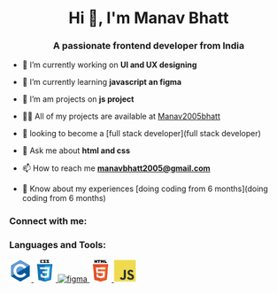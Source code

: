<h1 align="center">Hi 👋, I'm Manav Bhatt</h1>
<h3 align="center">A passionate frontend developer from India</h3>

- 🔭 I’m currently working on **UI and UX designing**

- 🌱 I’m currently learning **javascript an figma**

- 👯 I’m am projects on **js project**

- 👨‍💻 All of my projects are available at [Manav2005bhatt](Manav2005bhatt)

- 📝 looking to become a [full stack developer](full stack developer)

- 💬 Ask me about **html and css**

- 📫 How to reach me **manavbhatt2005@gmail.com**

- 📄 Know about my experiences [doing coding from 6 months](doing coding from 6 months)

<h3 align="left">Connect with me:</h3>
<p align="left">
</p>

<h3 align="left">Languages and Tools:</h3>
<p align="left"> <a href="https://www.cprogramming.com/" target="_blank" rel="noreferrer"> <img src="https://raw.githubusercontent.com/devicons/devicon/master/icons/c/c-original.svg" alt="c" width="40" height="40"/> </a> <a href="https://www.w3schools.com/css/" target="_blank" rel="noreferrer"> <img src="https://raw.githubusercontent.com/devicons/devicon/master/icons/css3/css3-original-wordmark.svg" alt="css3" width="40" height="40"/> </a> <a href="https://www.figma.com/" target="_blank" rel="noreferrer"> <img src="https://www.vectorlogo.zone/logos/figma/figma-icon.svg" alt="figma" width="40" height="40"/> </a> <a href="https://www.w3.org/html/" target="_blank" rel="noreferrer"> <img src="https://raw.githubusercontent.com/devicons/devicon/master/icons/html5/html5-original-wordmark.svg" alt="html5" width="40" height="40"/> </a> <a href="https://developer.mozilla.org/en-US/docs/Web/JavaScript" target="_blank" rel="noreferrer"> <img src="https://raw.githubusercontent.com/devicons/devicon/master/icons/javascript/javascript-original.svg" alt="javascript" width="40" height="40"/> </a> </p>
